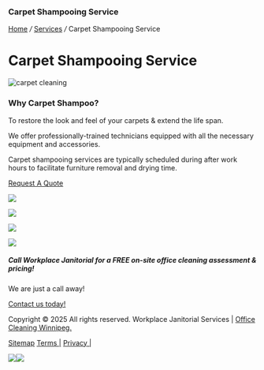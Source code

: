 ### Carpet Shampooing Service

[Home](https://officecleaningwinnipeg.com/index.php) _/_ [Services](https://officecleaningwinnipeg.com/services.php) _/_ Carpet Shampooing Service


# Carpet Shampooing Service

![carpet cleaning](https://officecleaningwinnipeg.com/images/carpet-shampooing.jpg)

### Why Carpet Shampoo?

To restore the look and feel of your carpets & extend the life span.

We offer professionally-trained technicians equipped with all the necessary equipment and accessories.

Carpet shampooing services are typically scheduled during after work hours to facilitate furniture removal and drying time.

[Request A Quote](https://officecleaningwinnipeg.com/request-a-quote.php)

[![](https://officecleaningwinnipeg.com/images/icon-customized.png)](https://officecleaningwinnipeg.com/office-cleaning-services/customized-office-cleaning.php)

[![](https://officecleaningwinnipeg.com/images/icon-carpet.png)](https://officecleaningwinnipeg.com/office-cleaning-services/carpet-cleaning.php)

[![](https://officecleaningwinnipeg.com/images/icon-floor.png)](https://officecleaningwinnipeg.com/office-cleaning-services/floor-care-cleaning.php)

[![](https://officecleaningwinnipeg.com/images/icon-bathroom.png)](https://officecleaningwinnipeg.com/office-cleaning-services/bathroom-supplies.php)

##### Call Workplace Janitorial for a FREE on-site office cleaning assessment & pricing!

We are just a call away!

[Contact us today!](https://officecleaningwinnipeg.com/contact.php)

Copyright © 2025 All rights reserved. Workplace Janitorial Services \| [Office Cleaning Winnipeg.](https://officecleaningwinnipeg.com/)

[Sitemap](https://officecleaningwinnipeg.com/sitemap.php) [Terms \|](https://officecleaningwinnipeg.com/terms-of-service.php) [Privacy \|](https://officecleaningwinnipeg.com/privacy.php)

[![](https://officecleaningwinnipeg.com/images/click%20to%20call-web.png)](https://officecleaningwinnipeg.com/contact.php)[![](https://officecleaningwinnipeg.com/images/click%20to%20call%20-%20mobile.png)](tel:2044152910)